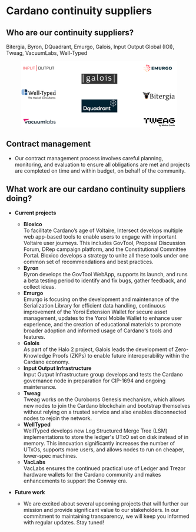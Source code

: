 # Cardano continuity suppliers

## Who are our continuity suppliers?

Bitergia, Byron, DQuadrant, Emurgo, Galois, Input Output Global (IOI), Tweag, VacuumLabs, Well-Typed

<figure><img src="../../../.gitbook/assets/Suppliers.png" alt=""><figcaption></figcaption></figure>



## **Contract management**

* Our contract management process involves careful planning, monitoring, and evaluation to ensure all obligations are met and projects are completed on time and within budget, on behalf of the community.

## **What work are our cardano continuity suppliers doing?**

*   **Current projects**

    * **Bloxico**\
      To facilitate Cardano’s age of Voltaire, Intersect develops multiple web app-based tools to enable users to engage with important Voltaire user journeys. This includes GovTool, Proposal Discussion Forum, DRep campaign platform, and the Constitutional Committee Portal. Bloxico develops a strategy to unite all these tools under one common set of recommendations and best practices.
    * **Byron**\
      Byron develops the GovTool WebApp, supports its launch, and runs a beta testing period to identify and fix bugs, gather feedback, and collect ideas.
    * **Emurgo**\
      Emurgo is focusing on the development and maintenance of the Serialization Library for efficient data handling, continuous improvement of the Yoroi Extension Wallet for secure asset management, updates to the Yoroi Mobile Wallet to enhance user experience, and the creation of educational materials to promote broader adoption and informed usage of Cardano's tools and features.
    * **Galois**\
      As part of the Halo 2 project, Galois leads the development of Zero-Knowledge Proofs (ZKPs) to enable future interoperability within the Cardano economy.
    * **Input Output Infrastructure**\
      Input Output Infrastructure group develops and tests the Cardano governance node in preparation for CIP-1694 and ongoing maintenance.
    * **Tweag**\
      Tweag works on the Ouroboros Genesis mechanism, which allows new nodes to join the Cardano blockchain and bootstrap themselves without relying on a trusted service and also enables disconnected nodes to rejoin the network.
    * **WellTyped**\
      WellTyped develops new Log Structured Merge Tree (LSM) implementations to store the ledger's UTxO set on disk instead of in memory. This innovation significantly increases the number of UTxOs, supports more users, and allows nodes to run on cheaper, lower-spec machines.
    * **VacLabs**\
      VacLabs ensures the continued practical use of Ledger and Trezor hardware wallets for the Cardano community and makes enhancements to support the Conway era.


*   **Future work**

    * We are excited about several upcoming projects that will further our mission and provide significant value to our stakeholders. In our commitment to maintaining transparency, we will keep you informed with regular updates. Stay tuned!


